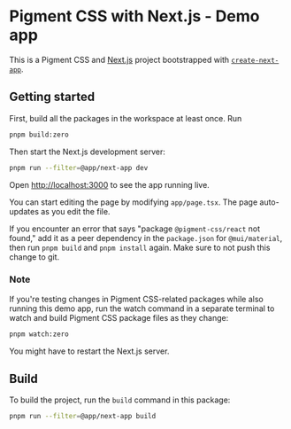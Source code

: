 # Pigment CSS with Next.js - Demo app

This is a Pigment CSS and [Next.js](https://nextjs.org/) project bootstrapped with [`create-next-app`](https://github.com/vercel/next.js/tree/HEAD/packages/create-next-app).

## Getting started

First, build all the packages in the workspace at least once. Run

```bash
pnpm build:zero
```

Then start the Next.js development server:

```bash
pnpm run --filter=@app/next-app dev
```

Open [http://localhost:3000](http://localhost:3000) to see the app running live.

You can start editing the page by modifying `app/page.tsx`. The page auto-updates as you edit the file.

If you encounter an error that says "package `@pigment-css/react` not found," add it as a peer dependency in the `package.json` for `@mui/material`, then run `pnpm build` and `pnpm install` again. Make sure to not push this change to git.

### Note

If you're testing changes in Pigment CSS-related packages while also running this demo app, run the watch command in a separate terminal to watch and build Pigment CSS package files as they change:

```bash
pnpm watch:zero
```

You might have to restart the Next.js server.

## Build

To build the project, run the `build` command in this package:

```bash
pnpm run --filter=@app/next-app build
```
